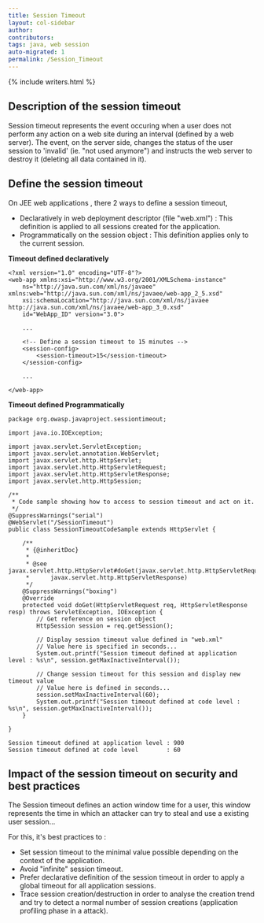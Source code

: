 ```yaml
---
title: Session Timeout
layout: col-sidebar
author:
contributors:
tags: java, web session
auto-migrated: 1
permalink: /Session_Timeout
---
```


{% include writers.html %}

## Description of the session timeout

Session timeout represents the event occuring when a user does not perform
any action on a web site during an interval (defined by a web server). The
event, on the server side, changes the status of the user session to
'invalid' (ie. "not used anymore") and instructs the web server to
destroy it (deleting all data contained in it).

## Define the session timeout

On JEE web applications , there 2 ways to define a session timeout,

- Declaratively in web deployment descriptor (file "web.xml") : This
  definition is applied to all sessions created for the application.
- Programmatically on the session object : This definition applies only to the
  current session.

**Timeout defined declaratively**

    <?xml version="1.0" encoding="UTF-8"?>
    <web-app xmlns:xsi="http://www.w3.org/2001/XMLSchema-instance"
        ns="http://java.sun.com/xml/ns/javaee" xmlns:web="http://java.sun.com/xml/ns/javaee/web-app_2_5.xsd"
        xsi:schemaLocation="http://java.sun.com/xml/ns/javaee http://java.sun.com/xml/ns/javaee/web-app_3_0.xsd"
        id="WebApp_ID" version="3.0">

        ...

        <!-- Define a session timeout to 15 minutes -->
        <session-config>
            <session-timeout>15</session-timeout>
        </session-config>

        ...

    </web-app>

**Timeout defined Programmatically**

    package org.owasp.javaproject.sessiontimeout;

    import java.io.IOException;

    import javax.servlet.ServletException;
    import javax.servlet.annotation.WebServlet;
    import javax.servlet.http.HttpServlet;
    import javax.servlet.http.HttpServletRequest;
    import javax.servlet.http.HttpServletResponse;
    import javax.servlet.http.HttpSession;

    /**
     * Code sample showing how to access to session timeout and act on it.
     */
    @SuppressWarnings("serial")
    @WebServlet("/SessionTimeout")
    public class SessionTimeoutCodeSample extends HttpServlet {

        /**
         * {@inheritDoc}
         *
         * @see javax.servlet.http.HttpServlet#doGet(javax.servlet.http.HttpServletRequest,
         *      javax.servlet.http.HttpServletResponse)
         */
        @SuppressWarnings("boxing")
        @Override
        protected void doGet(HttpServletRequest req, HttpServletResponse resp) throws ServletException, IOException {
            // Get reference on session object
            HttpSession session = req.getSession();

            // Display session timeout value defined in "web.xml"
            // Value here is specified in seconds...
            System.out.printf("Session timeout defined at application level : %s\n", session.getMaxInactiveInterval());

            // Change session timeout for this session and display new timeout value
            // Value here is defined in seconds...
            session.setMaxInactiveInterval(60);
            System.out.printf("Session timeout defined at code level : %s\n", session.getMaxInactiveInterval());
        }

    }

    Session timeout defined at application level : 900
    Session timeout defined at code level        : 60

## Impact of the session timeout on security and best practices

The Session timeout defines an action window time for a user, this window
represents the time in which an attacker can try to steal and use a existing user session...

For this, it's best practices to :

- Set session timeout to the minimal value possible depending on the
  context of the application.
- Avoid "infinite" session timeout.
- Prefer declarative definition of the session timeout in order to
  apply a global timeout for all application sessions.
- Trace session creation/destruction in order to analyse the creation trend
  and try to detect a normal number of session creations (application
  profiling phase in a attack).

